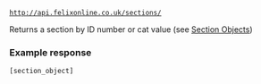 <code>http://api.felixonline.co.uk/sections/<id-or-cat></code>

Returns a section by ID number or cat value (see [Section Objects](#section))

### Example response
    [section_object]
